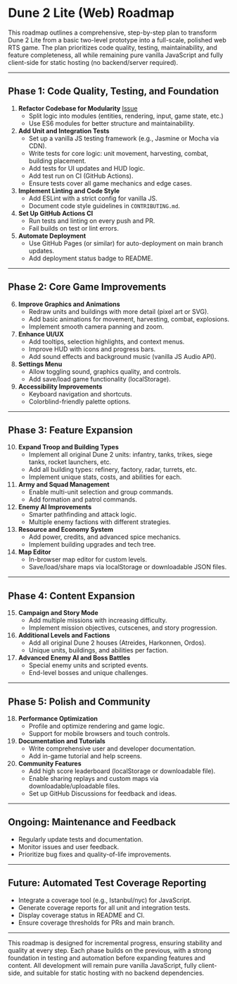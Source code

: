 # Dune 2 Lite (Web) Roadmap

This roadmap outlines a comprehensive, step-by-step plan to transform Dune 2 Lite from a basic two-level prototype into a full-scale, polished web RTS game. The plan prioritizes code quality, testing, maintainability, and feature completeness, all while remaining pure vanilla JavaScript and fully client-side for static hosting (no backend/server required).

---

## Phase 1: Code Quality, Testing, and Foundation

1. **Refactor Codebase for Modularity** [Issue](https://github.com/OfirYaron/dune2-web/issues/4)
   - Split logic into modules (entities, rendering, input, game state, etc.)
   - Use ES6 modules for better structure and maintainability.
2. **Add Unit and Integration Tests**
   - Set up a vanilla JS testing framework (e.g., Jasmine or Mocha via CDN).
   - Write tests for core logic: unit movement, harvesting, combat, building placement.
   - Add tests for UI updates and HUD logic.
   - Add test run on CI (GitHub Actions).
   - Ensure tests cover all game mechanics and edge cases.
3. **Implement Linting and Code Style**
   - Add ESLint with a strict config for vanilla JS.
   - Document code style guidelines in `CONTRIBUTING.md`.
4. **Set Up GitHub Actions CI**
   - Run tests and linting on every push and PR.
   - Fail builds on test or lint errors.
5. **Automate Deployment**
   - Use GitHub Pages (or similar) for auto-deployment on main branch updates.
   - Add deployment status badge to README.

---

## Phase 2: Core Game Improvements

6. **Improve Graphics and Animations**
   - Redraw units and buildings with more detail (pixel art or SVG).
   - Add basic animations for movement, harvesting, combat, explosions.
   - Implement smooth camera panning and zoom.
7. **Enhance UI/UX**
   - Add tooltips, selection highlights, and context menus.
   - Improve HUD with icons and progress bars.
   - Add sound effects and background music (vanilla JS Audio API).
8. **Settings Menu**
   - Allow toggling sound, graphics quality, and controls.
   - Add save/load game functionality (localStorage).
9. **Accessibility Improvements**
   - Keyboard navigation and shortcuts.
   - Colorblind-friendly palette options.

---

## Phase 3: Feature Expansion

10. **Expand Troop and Building Types**
    - Implement all original Dune 2 units: infantry, tanks, trikes, siege tanks, rocket launchers, etc.
    - Add all building types: refinery, factory, radar, turrets, etc.
    - Implement unique stats, costs, and abilities for each.
11. **Army and Squad Management**
    - Enable multi-unit selection and group commands.
    - Add formation and patrol commands.
12. **Enemy AI Improvements**
    - Smarter pathfinding and attack logic.
    - Multiple enemy factions with different strategies.
13. **Resource and Economy System**
    - Add power, credits, and advanced spice mechanics.
    - Implement building upgrades and tech tree.
14. **Map Editor**
    - In-browser map editor for custom levels.
    - Save/load/share maps via localStorage or downloadable JSON files.

---

## Phase 4: Content Expansion

15. **Campaign and Story Mode**
    - Add multiple missions with increasing difficulty.
    - Implement mission objectives, cutscenes, and story progression.
16. **Additional Levels and Factions**
    - Add all original Dune 2 houses (Atreides, Harkonnen, Ordos).
    - Unique units, buildings, and abilities per faction.
17. **Advanced Enemy AI and Boss Battles**
    - Special enemy units and scripted events.
    - End-level bosses and unique challenges.

---

## Phase 5: Polish and Community

18. **Performance Optimization**
    - Profile and optimize rendering and game logic.
    - Support for mobile browsers and touch controls.
19. **Documentation and Tutorials**
    - Write comprehensive user and developer documentation.
    - Add in-game tutorial and help screens.
20. **Community Features**
    - Add high score leaderboard (localStorage or downloadable file).
    - Enable sharing replays and custom maps via downloadable/uploadable files.
    - Set up GitHub Discussions for feedback and ideas.

---

## Ongoing: Maintenance and Feedback

- Regularly update tests and documentation.
- Monitor issues and user feedback.
- Prioritize bug fixes and quality-of-life improvements.

---

## Future: Automated Test Coverage Reporting

- Integrate a coverage tool (e.g., Istanbul/nyc) for JavaScript.
- Generate coverage reports for all unit and integration tests.
- Display coverage status in README and CI.
- Ensure coverage thresholds for PRs and main branch.

---

This roadmap is designed for incremental progress, ensuring stability and quality at every step. Each phase builds on the previous, with a strong foundation in testing and automation before expanding features and content. All development will remain pure vanilla JavaScript, fully client-side, and suitable for static hosting with no backend dependencies.
